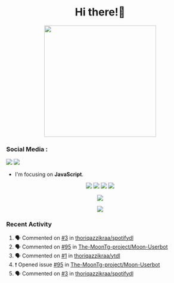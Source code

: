 <h1 align="center">Hi there!👋</h1>

<p align="center"><img src="https://avatars.githubusercontent.com/thoriqazzikraa" width="300" height="300"></p>

<h3 align="left">Social Media :</h3>
<a href="https://facebook.com/thoriqazzikra"><img src="https://img.icons8.com/color/48/000000/facebook.png"></a> <a href="https://instagram.com/nechlophomeria"><img src="https://img.icons8.com/fluency/48/000000/instagram-new.png"></a>

- I'm focusing on **JavaScript**.


<p align="center">
  <img src="https://img.shields.io/badge/-JavaScript-black?style=flat-square&logo=javascript" />
  <img src="https://img.shields.io/badge/-Node.js-black?style=flat-square&logo=Node.js" />
  <img src="https://img.shields.io/badge/-Git-black?style=flat-square&logo=git" />
  <img src="https://img.shields.io/badge/-GitHub-black?style=flat-square&logo=github" />
</p>
 
<p align="center"> 
  <img src="https://github-readme-stats-2cal-qg7j3iqks-tazzikragmailcoms-projects.vercel.app/api?username=thoriqazzikraa&bg_color=30,e96443,904e95&title_color=fff&count_private=true&include_all_commits=false&text_color=fff&icon_color=fff&hide_border=true&show_icons=true" /></p>
  
<p align="center">
  <img src="https://github-readme-stats-2cal-qg7j3iqks-tazzikragmailcoms-projects.vercel.app/api/top-langs?username=thoriqazzikraa&bg_color=30,e96443,904e95&title_color=fff&text_color=fff&hide_border=true&show_icons=true&layout=compact" /></p>

### Recent Activity

<!--START_SECTION:activity-->
1. 🗣 Commented on [#3](https://github.com/thoriqazzikraa/spotifydl/issues/3#issuecomment-2267661531) in [thoriqazzikraa/spotifydl](https://github.com/thoriqazzikraa/spotifydl)
2. 🗣 Commented on [#95](https://github.com/The-MoonTg-project/Moon-Userbot/issues/95#issuecomment-2254099995) in [The-MoonTg-project/Moon-Userbot](https://github.com/The-MoonTg-project/Moon-Userbot)
3. 🗣 Commented on [#1](https://github.com/thoriqazzikraa/ytdl/issues/1#issuecomment-2254099759) in [thoriqazzikraa/ytdl](https://github.com/thoriqazzikraa/ytdl)
4. ❗ Opened issue [#95](https://github.com/The-MoonTg-project/Moon-Userbot/issues/95) in [The-MoonTg-project/Moon-Userbot](https://github.com/The-MoonTg-project/Moon-Userbot)
5. 🗣 Commented on [#3](https://github.com/thoriqazzikraa/spotifydl/issues/3#issuecomment-2241692662) in [thoriqazzikraa/spotifydl](https://github.com/thoriqazzikraa/spotifydl)
<!--END_SECTION:activity-->

